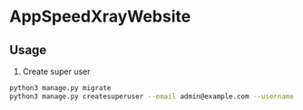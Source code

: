# AppSpeedXrayWebsite

## Usage
1. Create super user
```bash
python3 manage.py migrate
python3 manage.py createsuperuser --email admin@example.com --username admin
```

